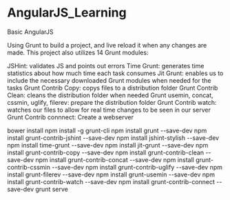 # AngularJS_Learning
Basic AngularJS

Using Grunt to build a project, and live reload it when any changes are made. This project also utilizes 14 Grunt modules:

JSHint: validates JS and points out errors
Time Grunt: generates time statistics about how much time each task consumes
Jit Grunt: enables us to include the necessary downloaded Grunt modules when needed for the tasks
Grunt Contrib Copy: copys files to a distribution folder
Grunt Contrib Clean: cleans the distribution folder when needed
Grunt usemin, concat, cssmin, uglify, filerev: prepare the distribution folder
Grunt Contrib watch: watches our files to allow for real time changes to be seen in our server
Grunt Contrib connnect: Create a webserver

bower install
 npm install -g grunt-cli
 npm install grunt --save-dev
 npm install grunt-contrib-jshint --save-dev
 npm install jshint-stylish --save-dev
 npm install time-grunt --save-dev
 npm install jit-grunt --save-dev
 npm install grunt-contrib-copy --save-dev
 npm install grunt-contrib-clean --save-dev
 npm install grunt-contrib-concat --save-dev
 npm install grunt-contrib-cssmin --save-dev
 npm install grunt-contrib-uglify --save-dev
 npm install grunt-filerev --save-dev
 npm install grunt-usemin --save-dev
 npm install grunt-contrib-watch --save-dev
 npm install grunt-contrib-connect --save-dev
  grunt serve
